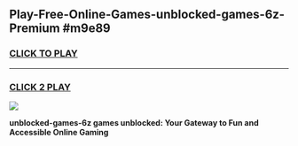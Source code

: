 
## Play-Free-Online-Games-unblocked-games-6z-Premium #m9e89
<h3>
<a href="https://premium.freeplayer.one?title=unblocked-games-6z&ref=8M">CLICK TO PLAY</a></h3>
<hr>

<h3>
<a href="https://premium.freeplayer.one?title=unblocked-games-6z&ref=8M">CLICK 2 PLAY</a>
  
</h3>

<a href="https://premium.freeplayer.one?title=unblocked-games-6z&ref=8M"><img src="https://clearcache.store/games.png"></a>


**unblocked-games-6z games unblocked: Your Gateway to Fun and Accessible Online Gaming**
